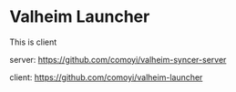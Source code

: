 # Valheim Launcher

This is client

server: https://github.com/comoyi/valheim-syncer-server

client: https://github.com/comoyi/valheim-launcher

